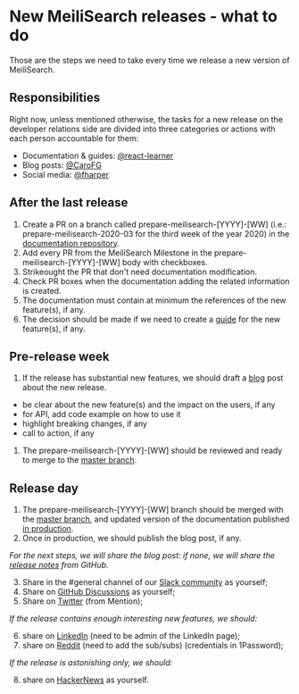 # New MeiliSearch releases - what to do

Those are the steps we need to take every time we release a new version of MeiliSearch.

## Responsibilities

Right now, unless mentioned otherwise, the tasks for a new release on the developer relations side are divided into three categories or actions with each person accountable for them:
- Documentation & guides: [@react-learner](https://github.com/react-learner)
- Blog posts: [@CaroFG](https://github.com/CaroFG)
- Social media: [@fharper](https://github.com/fharper)

## After the last release

1. Create a PR on a branch called prepare-meilisearch-[YYYY]-[WW] (i.e.: prepare-meilisearch-2020-03 for the third week of the year 2020) in the [documentation repository](https://github.com/meilisearch/documentation).
1. Add every PR from the MeiliSearch Milestone in the prepare-meilisearch-[YYYY]-[WW] body with checkboxes.
1. Strikeought the PR that don't need documentation modification.
1. Check PR boxes when the documentation adding the related information is created.
1. The documentation must contain at minimum the references of the new feature(s), if any.
1. The decision should be made if we need to create a [guide](https://docs.meilisearch.com/guides/) for the new feature(s), if any.

## Pre-release week

1. If the release has substantial new features, we should draft a [blog](https://blog.meilisearch.com/) post about the new release.
  * be clear about the new feature(s) and the impact on the users, if any
  * for API, add code example on how to use it
  * highlight breaking changes, if any
  * call to action, if any
1. The prepare-meilisearch-[YYYY]-[WW] should be reviewed and ready to merge to the [master branch](https://github.com/meilisearch/documentation/tree/master).

## Release day

1. The prepare-meilisearch-[YYYY]-[WW] branch should be merged with the [master branch](https://github.com/meilisearch/documentation/tree/master), and updated version of the documentation published [in production](https://docs.meilisearch.com/).
1. Once in production, we should publish the blog post, if any.

_For the next steps, we will share the blog post: if none, we will share the [release notes](https://github.com/meilisearch/MeiliSearch/releases) from GitHub._

3. Share in the #general channel of our [Slack community](https://slack.meilisearch.com/) as yourself;
1. Share on [GitHub Discussions](https://github.com/meilisearch/MeiliSearch/discussions) as yourself;
1. Share on [Twitter](https://twitter.com/meilisearch) (from Mention);

_If the release contains enough interesting new features, we should:_

6. share on [LinkedIn](https://www.linkedin.com/company/meilisearch) (need to be admin of the LinkedIn page);
1. share on [Reddit](https://www.reddit.com/) (need to add the sub/subs) (credentials in 1Password);

_If the release is astonishing only, we should:_

8. share on [HackerNews](https://news.ycombinator.com/) as yourself.
